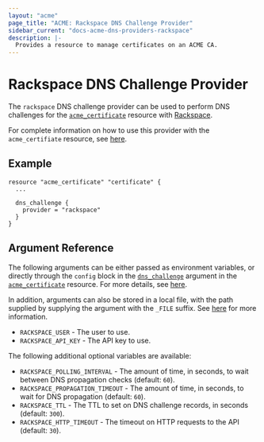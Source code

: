 ```yaml
---
layout: "acme"
page_title: "ACME: Rackspace DNS Challenge Provider"
sidebar_current: "docs-acme-dns-providers-rackspace"
description: |-
  Provides a resource to manage certificates on an ACME CA.
---
```


# Rackspace DNS Challenge Provider

The `rackspace` DNS challenge provider can be used to perform DNS challenges for
the [`acme_certificate`][resource-acme-certificate] resource with
[Rackspace][provider-service-page].

[resource-acme-certificate]: /docs/providers/acme/r/certificate.html
[provider-service-page]: https://www.rackspace.com/cloud/dns

For complete information on how to use this provider with the `acme_certifiate`
resource, see [here][resource-acme-certificate-dns-challenges].

[resource-acme-certificate-dns-challenges]: /docs/providers/acme/r/certificate.html#using-dns-challenges

## Example

```hcl
resource "acme_certificate" "certificate" {
  ...

  dns_challenge {
    provider = "rackspace"
  }
}
```

## Argument Reference

The following arguments can be either passed as environment variables, or
directly through the `config` block in the
[`dns_challenge`][resource-acme-certificate-dns-challenge-arg] argument in the
[`acme_certificate`][resource-acme-certificate] resource. For more details, see
[here][resource-acme-certificate-dns-challenges].

[resource-acme-certificate-dns-challenge-arg]: /docs/providers/acme/r/certificate.html#dns_challenge

In addition, arguments can also be stored in a local file, with the path
supplied by supplying the argument with the `_FILE` suffix. See
[here][acme-certificate-file-arg-example] for more information.

[acme-certificate-file-arg-example]: /docs/providers/acme/r/certificate.html#using-variable-files-for-provider-arguments

* `RACKSPACE_USER` - The user to use.
* `RACKSPACE_API_KEY` - The API key to use.

The following additional optional variables are available:

* `RACKSPACE_POLLING_INTERVAL` - The amount of time, in seconds, to wait between
  DNS propagation checks (default: `60`).
* `RACKSPACE_PROPAGATION_TIMEOUT` - The amount of time, in seconds, to wait for DNS
  propagation (default: `60`).
* `RACKSPACE_TTL` - The TTL to set on DNS challenge records, in seconds (default:
  `300`).
* `RACKSPACE_HTTP_TIMEOUT` - The timeout on HTTP requests to the API (default:
  `30`).
